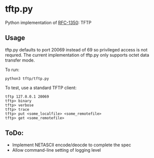 # tftp.py
Python implementation of [RFC-1350](https://tools.ietf.org/html/rfc1350): TFTP

## Usage

tftp.py defaults to port 20069 instead of 69 so privileged access is not requred. The current implementation of tftp.py only supports octet data transfer mode.

To run:

```
python3 tftp/tftp.py
```

To test, use a standard TFTP client:

```
tftp 127.0.0.1 20069
tftp> binary
tftp> verbose
tftp> trace
tftp> put <some_localfile> <some_remotefile>
tftp> get <some_remotefile>
```

## ToDo:
- Implement NETASCII encode/deocde to complete the spec
- Allow command-line setting of logging level

